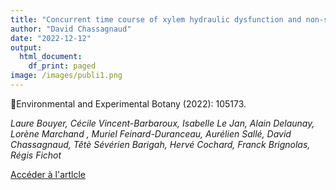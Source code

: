 ```yaml
---
title: "Concurrent time course of xylem hydraulic dysfunction and non-structural carbohydrates under contrasting water deficits and nitrogen supplies in poplar"
author: "David Chassagnaud"
date: "2022-12-12"
output:
  html_document:
    df_print: paged
image: /images/publi1.png
---
```


📍Environmental and Experimental Botany (2022): 105173.

*Laure Bouyer, Cécile Vincent-Barbaroux, Isabelle Le Jan, Alain Delaunay, Lorène Marchand , Muriel Feinard-Duranceau, Aurélien Sallé, David Chassagnaud, Têtè Sévérien Barigah, Hervé Cochard, Franck Brignolas, Régis Fichot*

[Accéder à l'artlcle](https://www.sciencedirect.com/science/article/abs/pii/S0098847222003951)
